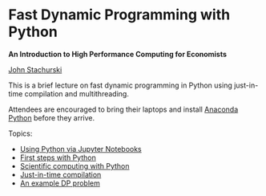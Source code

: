 # Fast Dynamic Programming with Python

**An Introduction to High Performance Computing for Economists**

[John Stachurski](https://johnstachurski.net/)

This is a brief lecture on fast dynamic programming in Python using just-in-time compilation and multithreading.

Attendees are encouraged to bring their laptops and install [Anaconda Python](https://www.anaconda.com/distribution/) before they arrive.

Topics:

* [Using Python via Jupyter Notebooks](https://python.quantecon.org/getting_started.html)
* [First steps with Python](https://python.quantecon.org/python_by_example.html)
* [Scientific computing with Python](https://python.quantecon.org/need_for_speed.html)
* [Just-in-time compilation](https://python.quantecon.org/numba.html)
* [An example DP problem](https://python.quantecon.org/mccall_correlated.html)
